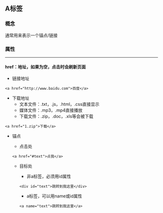 ## A标签

### 概念

通常用来表示一个锚点/链接

### 属性

---

#### href：地址，如果为空，点击时会刷新页面

* 链接地址

```
<a href="http://www.baidu.com">百度</a>
```

* 下载地址
  * 文本文件：.txt，.js，.html，.css直接显示
  * 媒体文件：.mp3，.mp4直接播放
  * 下载文件：.zip，.doc，.xls等会被下载

```
<a href="1.zip">下载</a>
```

* 锚点

  * 点击处

  ```
  <a href="#text">点我</a>
  ```

  * 目标处

    * 非a标签，必须用id属性

    ```
    <div id="text">跳转到我这里</div>
    ```

    * a标签，可以用name或id属性

    ```
    <a name="text">跳转到我这里</a>
    ```



